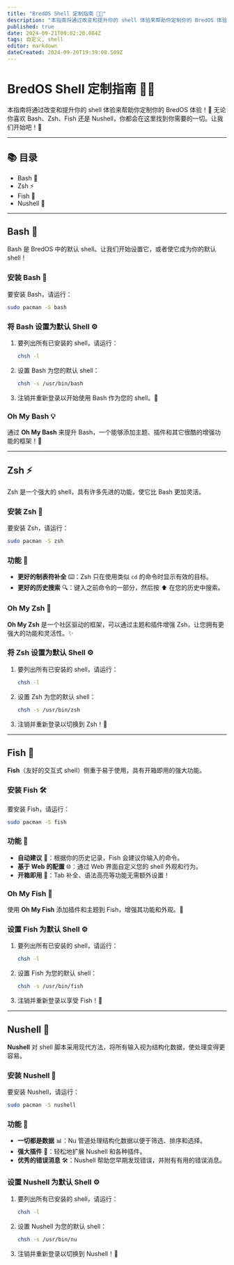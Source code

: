 ```yaml
---
title: "BredOS Shell 定制指南 🐚🎨"
description: "本指南将通过改变和提升你的 shell 体验来帮助你定制你的 BredOS 体验！🚀 无论你喜欢 Bash、Zsh、Fish 还是 Nushell，你都会在这里找到你需要的一切。让我们开始吧！🌊"
published: true
date: 2024-09-21T09:02:20.084Z
tags: 自定义, shell
editor: markdown
dateCreated: 2024-09-20T19:39:08.509Z
---
```


# BredOS Shell 定制指南 🐚🎨

本指南将通过改变和提升你的 shell 体验来帮助你定制你的 BredOS 体验！🚀 无论你喜欢 Bash、Zsh、Fish 还是 Nushell，你都会在这里找到你需要的一切。让我们开始吧！🌊

---

## 📚 目录

- Bash 🐢
- Zsh ⚡
- Fish 🐠
- Nushell 🧠

---

## Bash 🐢

Bash 是 BredOS 中的默认 shell。让我们开始设置它，或者使它成为你的默认 shell！

### 安装 Bash 🔨

要安装 Bash，请运行：

```bash
sudo pacman -S bash
```

### 将 Bash 设置为默认 Shell ⚙️

1. 要列出所有已安装的 shell，请运行：
   ```bash
   chsh -l
   ```
2. 设置 Bash 为您的默认 shell：
   ```bash
   chsh -s /usr/bin/bash
   ```
3. 注销并重新登录以开始使用 Bash 作为您的 shell。🔄

### Oh My Bash 💡

通过 **Oh My Bash** 来提升 Bash，一个能够添加主题、插件和其它很酷的增强功能的框架！🌟

---

## Zsh ⚡

Zsh 是一个强大的 shell，具有许多先进的功能，使它比 Bash 更加灵活。

### 安装 Zsh 🔨

要安装 Zsh，请运行：

```bash
sudo pacman -S zsh
```

### 功能 🌟

- **更好的制表符补全** ⌨️：Zsh 只在使用类似 `cd` 的命令时显示有效的目标。
- **更好的历史搜索** 🔍：键入之前命令的一部分，然后按 ⬆️ 在您的历史中搜索。

### Oh My Zsh 🎨

**Oh My Zsh** 是一个社区驱动的框架，可以通过主题和插件增强 Zsh，让您拥有更强大的功能和灵活性。✨

### 将 Zsh 设置为默认 Shell ⚙️

1. 要列出所有已安装的 shell，请运行：
   ```bash
   chsh -l
   ```
2. 设置 Zsh 为您的默认 shell：
   ```bash
   chsh -s /usr/bin/zsh
   ```
3. 注销并重新登录以切换到 Zsh！🔄

---

## Fish 🐠

**Fish**（友好的交互式 shell）侧重于易于使用，具有开箱即用的强大功能。

### 安装 Fish 🛠️

要安装 Fish，请运行：

```bash
sudo pacman -S fish
```

### 功能 🌟

- **自动建议** 🤖：根据你的历史记录，Fish 会建议你输入的命令。
- **基于 Web 的配置** 🌐：通过 Web 界面自定义您的 shell 外观和行为。
- **开箱即用** 🧰：Tab 补全、语法高亮等功能无需额外设置！

### Oh My Fish 🎣

使用 **Oh My Fish** 添加插件和主题到 Fish，增强其功能和外观。🌈

### 设置 Fish 为默认 Shell ⚙️

1. 要列出所有已安装的 shell，请运行：
   ```bash
   chsh -l
   ```
2. 设置 Fish 为您的默认 shell：
   ```bash
   chsh -s /usr/bin/fish
   ```
3. 注销并重新登录以享受 Fish！🔄

---

## Nushell 🧠

**Nushell** 对 shell 脚本采用现代方法，将所有输入视为结构化数据，使处理变得更容易。

### 安装 Nushell 🔨

要安装 Nushell，请运行：

```bash
sudo pacman -S nushell
```

### 功能 🌟

- **一切都是数据** 📊：Nu 管道处理结构化数据以便于筛选、排序和选择。
- **强大插件** 🔌：轻松地扩展 Nushell 和各种插件。
- **优秀的错误消息** 🛠️：Nushell 帮助您早期发现错误，并附有有用的错误消息。

### 设置 Nushell 为默认 Shell ⚙️

1. 要列出所有已安装的 shell，请运行：
   ```bash
   chsh -l
   ```
2. 设置 Nushell 为您的默认 shell：
   ```bash
   chsh -s /usr/bin/nu
   ```
3. 注销并重新登录以切换到 Nushell！🔄

